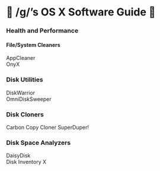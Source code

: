 #  /g/’s OS X Software Guide  

### Health and Performance

#### File/System Cleaners
AppCleaner  
OnyX  

### Disk Utilities  
DiskWarrior  
OmniDiskSweeper 

### Disk Cloners
Carbon Copy Cloner 
SuperDuper!

### Disk Space Analyzers
DaisyDisk  
Disk Inventory X  
